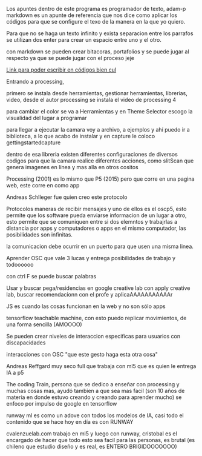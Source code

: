 Los apuntes dentro de este programa es programador de texto, adam-p markdown es un apunte de referencia que nos dice como aplicar los códigos para que se configure el texo de la manera en la que yo quiero.

Para que no se haga un texto infinito y exista separacion entre los parrafos se utilizan dos enter para crear un espacio entre uno y el otro.

con markdown se pueden crear bitacoras, portafolios y se puede jugar al respecto ya que se puede jugar con el proceso jeje 

[Link para poder escribir en códigos bien cul](https://github.com/adam-p/markdown-here/wiki/Markdown-Cheatsheet)

Entrando a processing, 

primero se instala desde herramientas, gestionar herramientas, librerias, video, desde el autor processing se instala el video de processing 4

para cambiar el color se va a Herramientas y en Theme Selector escogo la visualidad del lugar a programar

para llegar a ejecutar la camara voy a archivo, a ejemplos y ahí puedo ir a biblioteca, a lo que acabo de instalar y en capture le coloco gettingstartedcapture

dentro de esa libreria existen diferentes configuraciones de diversos codigos para que la camara realice diferentes acciones, como slitScan que genera imagenes en línea y mas alla en otros cositos

Processing (2001) es lo mismo que P5 (2015) pero que corre en una pagina web, este corre en como app

Andreas Schlleger fue quien creo este protocolo 

Protocolos maneras de recibir mensajes y uno de ellos es el oscp5, esto permite que los software pueda enviarse informacion de un lugar a otro, esto permite que se comuniquen entre si dos elemntos y trabajrlas a distancia por apps y computadores o apps en el mismo computador, las posibilidades son infinitas.

la comunicacion debe ocurrir en un puerto para que usen una misma linea. 

Aprender OSC que vale 3 lucas y entrega posibilidades de trabajo y todoooooo

con ctrl F se puede buscar palabras 

Usar y buscar pega/residencias en google creative lab con apply creative lab, buscar recomendacionn con el profe y aplicaAAAAAAAAAAAr

JS es cuando las cosas funcionan en la web y no son sólo apps

tensorflow teachable machine, con esto puedo replicar movimientos, de una forma sencilla (AMOOOO)

Se pueden crear niveles de interaccion especificas para usuarios con discapacidades 

interacciones con OSC "que este gesto haga esta otra cosa" 

Andreas Reffgard muy seco full que trabaja con ml5 que es quien le entrega IA a p5 

The coding Train, persona que se dedico a enseñar con processing y muchas cosas mas, ayudó tambien a que sea mas facil (son 10 años de materia en donde estuvo creando y creando para aprender mucho) se enfoco por impulso de google en tensorflow

runway ml es como un adove con todos los modelos de IA, casi todo el contenido que se hace hoy en día es con RUNWAY 

cvalenzuelab.com trabajo en ml5 y luego con runway, cristobal es el encargado de hacer que todo esto sea facil para las personas, es brutal
(es chileno que estudio diseño y es real, es ENTERO BRIGIDOOOOOOO) 

